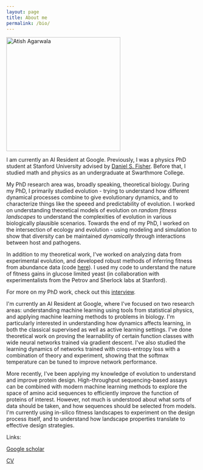 ```yaml
---
layout: page
title: About me
permalink: /bio/
---
```


<img src="https://ati.sh/images/atish_headshot.jpg" alt="Atish Agarwala" width="300" />

I am currently an AI Resident at Google. Previously, I
was a physics PhD student at Stanford University advised by 
[Daniel S. Fisher](https://web.stanford.edu/group/dsfisher/index.html).
Before that, I studied math and physics as an undergraduate at Swarthmore College.

My PhD research area was, broadly speaking, theoretical biology. During my PhD, I primarily studied evolution - trying
to understand how different dynamical processes combine to give evolutionary dynamics, and to characterize things like the
speeed and predictability of evolution. I worked on understanding theoretical models of evolution on _random fitness landscapes_
to understand the complexities of evolution in various biologically plausible scenarios. Towards the end of my PhD, I worked
on the intersection of ecology and evolution - using modeling and simulation to show that diversity can be maintained
_dynamically_ through interactions between host and pathogens.

In addition to my theoretical work, I've worked on analyzing data from experimental evolution, and developed robust methods
of inferring fitness from abundance data (code [here](https://github.com/barcoding-bfa/fitness-assay-python)). I used my
code to understand the nature of fitness gains in glucose limited yeast (in collaboration with experimentalists from the 
Petrov and Sherlock labs at Stanford).

For more on my PhD work, check out this
[interview](https://stanfordcehg.wordpress.com/2018/11/19/fellows-feature-atish-agarwala/).

I'm currently an AI Resident at Google, where I've focused on two research areas: understanding machine learning using
tools from statistical physics, and applying machine learning methods to problems in biology. I'm particularly interested in
understanding how dynamics affects learning, in both the classical supervised as well as active learning settings. I've done
theoretical work on proving the learnability of certain function classes with wide neural networks trained via gradient descent.
I've also studied the learning dynamics of networks trained with cross-entropy loss with a combination of theory and experiment,
showing that the softmax temperature can be tuned to improve network performance.

More recently, I've been applying my knowledge of evolution to understand and improve protein design. High-throughput
sequencing-based assays can be combined with modern machine learning methods to explore the space of amino acid sequences
to efficiently improve the function of proteins of interest. However, not much is understood about what sorts of data should be
taken, and how sequences should be selected from models. I'm currently using in-silico fitness landscapes to experiment
on the design process itself, and to understand how landscape properties translate to effective design strategies.


Links:

[Google scholar](https://scholar.google.com/citations?user=yCeAZUoAAAAJ&hl=en)

[CV](https://ati.sh/atishagarwalacv.pdf)

